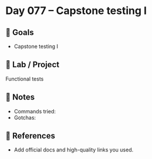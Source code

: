 # Day 077 – Capstone testing I

## 🎯 Goals
- Capstone testing I

## 🔧 Lab / Project
Functional tests

## 📝 Notes
- Commands tried:
- Gotchas:

## 🔎 References
- Add official docs and high-quality links you used.

